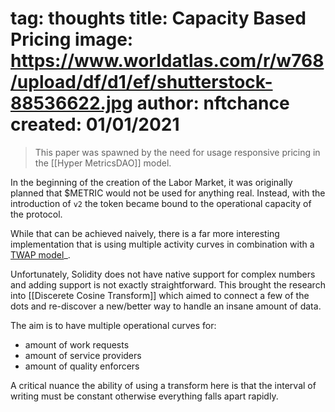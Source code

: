 tag: thoughts
title: Capacity Based Pricing
image: https://www.worldatlas.com/r/w768/upload/df/d1/ef/shutterstock-88536622.jpg
author: nftchance
created: 01/01/2021
===

> This paper was spawned by the need for usage responsive pricing in the [[Hyper MetricsDAO]] model.

In the beginning of the creation of the Labor Market, it was originally planned that $METRIC would not be used for anything real. Instead, with the introduction of `v2` the token became bound to the operational capacity of the protocol.

While that can be achieved naively, there is a far more interesting implementation that is using multiple activity curves in combination with a [TWAP model](https://blog.quantinsti.com/twap/)\_.

Unfortunately, Solidity does not have native support for complex numbers and adding support is not exactly straightforward. This brought the research into [[Discerete Cosine Transform]] which aimed to connect a few of the dots and re-discover a new/better way to handle an insane amount of data.

The aim is to have multiple operational curves for:

- amount of work requests
- amount of service providers
- amount of quality enforcers

A critical nuance the ability of using a transform here is that the interval of writing must be constant otherwise everything falls apart rapidly.
